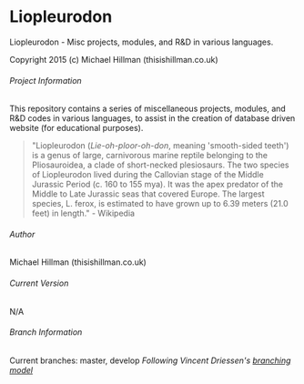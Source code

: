 Liopleurodon
===

Liopleurodon - Misc projects, modules, and R&D in various languages.

Copyright 2015 (c) Michael Hillman (thisishillman.co.uk)
 
###### Project Information

This repository contains a series of miscellaneous projects, modules, and R&D codes in various languages,
to assist in the creation of database driven website (for educational purposes).


> "Liopleurodon (_Lie-oh-ploor-oh-don_, meaning 'smooth-sided teeth') is a genus of large, carnivorous
> marine reptile belonging to the Pliosauroidea, a clade of short-necked plesiosaurs. The two species of
> Liopleurodon lived during the Callovian stage of the Middle Jurassic Period (c. 160 to 155 mya). It was
> the apex predator of the Middle to Late Jurassic seas that covered Europe. The largest species, 
> L. ferox, is estimated to have grown up to 6.39 meters (21.0 feet) in length." - Wikipedia


###### Author
Michael Hillman (thisishillman.co.uk)


###### Current Version
N/A


###### Branch Information
Current branches: master, develop
_Following Vincent Driessen's [branching model](http://nvie.com/posts/a-successful-git-branching-model/)_